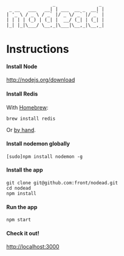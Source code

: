                      _                _ 
     _ __   ___   __| | ___  __ _  __| |
    | '_ \ / _ \ / _` |/ _ \/ _` |/ _` |
    | | | | (_) | (_| |  __/ (_| | (_| |
    |_| |_|\___/ \__,_|\___|\__,_|\__,_|


# Instructions

#### Install Node

http://nodejs.org/download


#### Install Redis

With [Homebrew](http://mxcl.github.com/homebrew):

    brew install redis

Or [by hand](http://redis.io/download).

#### Install nodemon globally ####
    [sudo]npm install nodemon -g

#### Install the app

    git clone git@github.com:front/nodead.git
    cd nodead
    npm install

#### Run the app

    npm start

#### Check it out!

[http://localhost:3000](http://localhost:3000)
